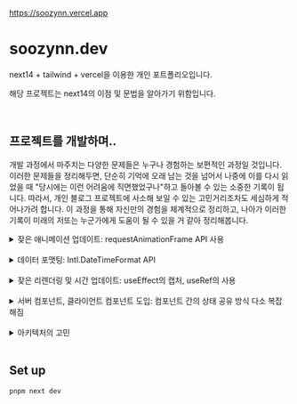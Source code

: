 https://soozynn.vercel.app

# soozynn.dev

next14 + tailwind + vercel을 이용한 개인 포트폴리오입니다.

해당 프로젝트는 next14의 이점 및 문법을 알아가기 위함입니다.

<br/>

## 프로젝트를 개발하며..

개발 과정에서 마주치는 다양한 문제들은 누구나 경험하는 보편적인 과정일 것입니다. 이러한 문제들을 정리해두면, 단순히 기억에 오래 남는 것을 넘어서 나중에 이를 다시 읽었을 때 "당시에는 이런 어려움에 직면했었구나"하고 돌아볼 수 있는 소중한 기록이 됩니다. 따라서, 개인 블로그 프로젝트에 사소해 보일 수 있는 고민거리조차도 세심하게 적어나가려 합니다. 이 과정을 통해 자신만의 경험을 체계적으로 정리하고, 나아가 이러한 기록이 미래의 저또는 누군가에게 도움이 될 수 있을 거 같아 정리해봅니다.

<details>
  <summary>잦은 애니메이션 업데이트: requestAnimationFrame API 사용</summary>
<br/>

> setInterval 타이머 지연 및 블로킹 현상 및 타이머 드리프트

- 처음에는 현지 시간이 업데이트 되는 로직을 setInterval과 setTimeout을 사용하여 자바스크립트로 개발하였다. setInterval은 타이머 드리프트 현상이 생각보다 꽤 길게 나타났고, setTimeout은 그보다는 빨랐지만, 시간이 업데이트 될 때에 맞추어 실시간으로 동작하지 않는 문제가 있었다.

  또한, setInterval 같은 경우 브라우저의 다른 탭 화면을 보거나 브라우저가 최소화되어 있을 때 계속 타이머가 돌아 콜백을 호출하기 때문에 시스템 리소스 낭비를 초래하고 불필요한 전력을 소모하게 만든다고 한다.

  반면 위 API는 페이지가 비활성화 된 상태면 페이지 화면 그리기 작업도 브라우저에 의해 일시 중지됨으로 CPU 리소스나 배터리 수명을 낭비하지 않게 된다고 한다. 이 밖에도 Animation frames 큐에서 처리되기 때문에 실행이 뒤쳐지거나 하는 현상을 감소시킬 수 있다. 마이크로 태스크 큐, 매크로 태스크 큐에서는 알고있었지만, 애니메이션 프레임 큐에 대해서는 이번 기회에 더 공부해볼 수 있었다.

  useEffect내에서 requestAnimationFrame를 등록해주어 시간이 업데이트 될 때마다 브라우저가 리페인트 할 때에 맞춰 시간을 업데이트 해줌으로써 타이머 드리프트 문제를 해결했다.
  해당 API에 대해 잘 정리해둔 블로그가 있어 다시보기용으로 [링크](https://inpa.tistory.com/entry/%F0%9F%8C%90-requestAnimationFrame-%EA%B0%80%EC%9D%B4%EB%93%9C)를 첨부해둔다.
  </details>

<br/>

<details>
  <summary>데이터 포맷팅: Intl.DateTimeFormat API</summary>
<br/>

- 메서드를 사용하기 전에 mdn을 통해서 업데이트된 내역이 있는지 한번씩 확인하면서 작업을 하는 편인데, 시간 포맷팅이 필요할 때 자주 사용하였던 toLocaleTimeString()은 현지화 문자열의 대규모 데이터베이스에서 검색을 수행해야하기에 잠재적으로 비효율적이라고 문서에 적혀있었다. 동일한 인수로 메서드가 여러 번 호출되는 경우 개체를 만들고 Intl.DateTimeFormat API 사용을 권장하고 있어 서울의 현지 시간을 포맷팅할 때 이 API를 사용하였다.
</details>

<br/>

<details>
  <summary>잦은 리렌더링 및 시간 업데이트: useEffect의 캡처, useRef의 사용</summary>
<br/>

- useEffect의 디펜던시를 빈 배열로 주었을 때, 내부의 상태 로직이 아무리 재실행되고 업데이트 되어도 useEffect의 캡처에 의해 상태 로직들은 다 처음 값을 기준으로 동작하고 있었다. 시간 업데이트 로직에서 이를 해결해주기 위해 리렌더링에 영향을 주지 않으면서 업데이트 되기전의 시간의 값을 기억하기 위해 useRef를 사용하여 컨트롤 해주었다.

  1년 이상 Vue3만 사용하다 보니, Vue의 라이프사이클과 동작 방식에 익숙해졌었는데 해당 로직을 작성하면서, 조금 잊어버렸던 React의 동작 방식과 문법을 다시 떠올렸다..

</details>

<br/>

<details>
  <summary>서버 컴포넌트, 클라이언트 컴포넌트 도입: 컴포넌트 간의 상태 공유 방식 다소 복잡해짐</summary>
<br/>

- 이전에 React를 사용했을 때에는 상태 끌어올리기 또는 props drilling이 너무 복잡해질 경우 전역 상태로 관리하였는데, next14로 개발을 하다보니 서버 컴포넌트에서는 상태를 관리할 수 없어 까다로운 부분이 있었다.

  서버 컵포넌트를 처음 사용해보면서 느낀 것은 아직 더 나은 패턴에 대해 익숙치 않아서도 있겠지만, 상태 관리에 대해 좀 더 세밀한 패턴과 전략이 필요해진 듯 하다. 또 프로젝트 특성에 따라 조금 다르겠지만 서버 컴포넌트의 장점을 살려 클라이언트 컴포넌트를 최대한으로 쪼개서 최하단에서 관리하는 패턴이 컴포넌트의 재사용성이나 설계, 구조, 성능 측면에서 볼 때는 좋은 장점일 거 같다. 확실히 프레임워크라 그런지 리액트가 가진 확장성의 장점을 살려 규격을 잡아준다는 느낌이 들었다. Vue3를 사용했을 때의 느낌과 조금 흡사한 느낌을 받았다.

</details>

<br/>

<details>
  <summary>아키텍처의 고민</summary>
<br/>

- next14를 처음 사용해보면서 서버 컴포넌트 그리고 SSG의 장점을 살리기 위해서 페이지별 page.tsx는 서버 컴포넌트 구조로 가져가고 최대한 작은 단위로 쪼개서 클라이언트 컴포넌트는 하단으로 가져가는 것이 좋다고 생각하였는데 구조를 짜면서 또, 클라이언트 사이드의 상태 관리에 따라 이런 이상적인 구조로 가져가기가 쉽지 않다고 생각이 들었다. 동적인 인터랙션이 많이 필요한 프로젝트가 아니기 때문에 최대한 위 구조로 잡아가보려고 한다.
</details>

<br/>

## Set up

```sh
pnpm next dev
```
